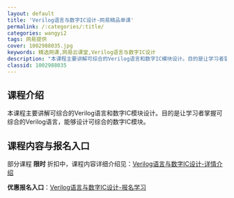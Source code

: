 ```yaml
---
layout: default
title: 'Verilog语言与数字IC设计-网易精品单课'
permalink: /:categories/:title/
categories: wangyi2
tags: 网易提供
cover: 1002988035.jpg
keywords: 精选网课,网易云课堂,Verilog语言与数字IC设计
description: "本课程主要讲解可综合的Verilog语言和数字IC模块设计。目的是让学习者掌握可综合的Verilog语言，能够设计可综合的数字IC模块。Verilog语言与数字IC设计"
classid: 1002988035
---
```


## 课程介绍

本课程主要讲解可综合的Verilog语言和数字IC模块设计。目的是让学习者掌握可综合的Verilog语言，能够设计可综合的数字IC模块。

## 课程内容与报名入口

部分课程 **限时** 折扣中，课程内容详细介绍见：[Verilog语言与数字IC设计-详情介绍](https://study.163.com/course/introduction/1002988035.htm?share=1&shareId=1025206652&utm_campaign=share&utm_medium=iphoneShare&utm_source=&utm_u=1025206652)

**优惠报名入口**：[Verilog语言与数字IC设计-报名学习](https://study.163.com/course/introduction/1002988035.htm?share=1&shareId=1025206652&utm_campaign=share&utm_medium=iphoneShare&utm_source=&utm_u=1025206652)

